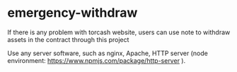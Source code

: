 # emergency-withdraw
If there is any problem with torcash website, users can use note to withdraw assets in the contract through this project


Use any server software, such as nginx, Apache, HTTP server (node environment: https://www.npmjs.com/package/http-server ).
